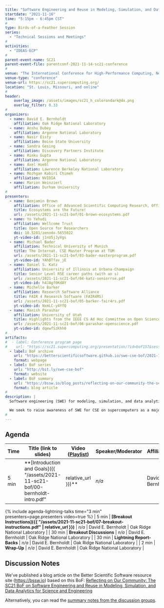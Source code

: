 ```yaml
---
title: "Software Engineering and Reuse in Modeling, Simulation, and Data Analytics for Science and Engineering"
startdate: "2021-11-16"
time: "5:15pm - 6:45pm CST"
#
type: Birds-of-a-Feather Session 
series: 
  - "Technical Sessions and Meetings"
#
activities:
  - "IDEAS-ECP"
#
parent-event-name: SC21
parent-event-file: parentconf-2021-11-14-sc21-conference
#
venue: "The International Conference for High-Performance Computing, Networking, Storage, and Analysis (SC21)"
venue-type: "conference"
venue-url: https://sc21.supercomputing.org/
location: "St. Louis, Missouri, and online"
#
header:
    overlay_image: /assets/images/sc21_h_colorondark@4x.png
    overlay_filter: 0.33
#
organizers:
  - name: David E. Bernholdt
    affiliation: Oak Ridge National Laboratory
  - name: Anshu Dubey
    affiliation: Argonne National Laboratory
  - name: Nasir Eisty
    affiliation: Boise State University
  - name: Sandra Gesing
    affiliation: Discovery Partners Institute
  - name: Rinku Gupta
    affiliation: Argonne National Laboratory
  - name: Axel Huebl
    affiliation: Lawrence Berkeley National Laboratory
  - name: Mozhgan Kabiri Chimeh
    affiliation: NVIDIA
  - name: Marion Weinzierl
    affiliation: Durham University
#
presenters:
  - name: Benjamin Brown
    affiliation: Office of Advanced Scientific Computing Research, Office of Science, U.S. Dept. of Energy
    title: Ecosystems are the Future!
    url: /assets/2021-11-sc21-bof/01-brown-ecosystems.pdf
  - name: Yo Yehudi
    affiliation: Wellcome Trust
    title: Open Source for Researchers
    doi: 10.5281/zenodo.5655022
    yt-video-id: j1nU5jJyVgs
  - name: Michael Bader
    affiliation: Technical University of Munich
    title: The Internat. CSE Master Program at TUM
    url: /assets/2021-11-sc21-bof/03-bader-masterprogram.pdf
    yt-video-id: YAhBTfav_jE
  - name: Daniel S. Katz
    affiliation: University of Illinois at Urbana-Champaign
    title: Senior Level RSE career paths (with an s)
    url: /assets/2021-11-sc21-bof/04-katz-seniorrse.pdf
    yt-video-id: h4JAgf0KdAY
  - name: Michelle Barker
    affiliation: Research Software Alliance
    title: FAIR 4 Research Software (FAIR4RS)
    url: /assets/2021-11-sc21-bof/05-barker-fair4rs.pdf
    yt-video-id: NxmLC-y4YfQ
  - name: Manish Parashar
    affiliation: University of Utah
    title: Highlights from the IEEE CS Ad Hoc Committee on Open Science & Reproducibility
    url: /assets/2021-11-sc21-bof/06-parashar-openscience.pdf
    yt-video-id: dqewfSzKhh0
#
artifacts:
#  - label: Conference program page
#    url: "https://sc21.supercomputing.org/presentation/?id=bof157&sess=sess399"
  - label: BoF archive
    url: "https://betterscientificsoftware.github.io/swe-cse-bof/2021-11-sc21-bof"
    format: webpage
  - label: BoF series
    url: "http://bit.ly/swe-cse-bof"
    format: website
  - label: BoF summary
    url: "https://bssw.io/blog_posts/reflecting-on-our-community-the-sc21-bof-on-software-engineering-and-reuse-in-modeling-simulation-and-data-analytics-for-science-and-engineering"
    format: blog article
#
description: |
  Software engineering (SWE) for modeling, simulation, and data analytics for computational science and engineering (CSE) is challenging, with ever-more sophisticated, higher fidelity simulation of ever-larger, more complex problems involving larger data volumes, more domains, and more researchers. Targeting both commodity and custom high-end computers multiplies these challenges. We invest significantly in creating these codes, but rarely talk about that experience; we just focus on the results.

  We seek to raise awareness of SWE for CSE on supercomputers as a major challenge, and develop an international “community of practice” to continue these important discussions outside of workshops and other “traditional” venues.
#
---
```

## Agenda

| Time | Title (link to slides) | Video ([Playlist](https://youtube.com/playlist?list=PLuWzStas9iWFwb6g8bhHflnehowiBOmjS)) | Speaker/Moderator | Affiliation
| -----|------------------------|---------------|----------|-----------|
| 5 min | **[Introduction and Goals]({{ "/assets/2021-11-sc21-bof/00-bernholdt-intro.pdf" | relative_url }})** | *n/a* | David E. Bernholdt | Oak Ridge National Laboratory
{% include agenda-lightning-talks time="3 min" presenters=page.presenters video=true %}
| 5 min | **[Breakout Instructions]({{ "/assets/2021-11-sc21-bof/07-breakout-instructions.pdf" | relative_url }})** | *n/a* | David E. Bernholdt | Oak Ridge National Laboratory |
| 30 min | **Breakout Discussions** | *n/a* | David E. Bernholdt | Oak Ridge National Laboratory |
| 30 min | **Lightning Report-Backs** | *n/a* | David E. Bernholdt | Oak Ridge National Laboratory |
| 2 min | **Wrap-Up** | *n/a* | David E. Bernholdt | Oak Ridge National Laboratory |

## Discussion Notes

We've published a blog article on the Better Scientific Software resource site (<https://bssw.io>) based on this BoF: [Reflecting on Our Community: The SC21 BoF on Software Engineering and Reuse in Modeling, Simulation, and Data Analytics for Science and Engineering](https://bssw.io/blog_posts/reflecting-on-our-community-the-sc21-bof-on-software-engineering-and-reuse-in-modeling-simulation-and-data-analytics-for-science-and-engineering)

Alternatively, you can read the [summary notes from the discussion groups](bof-notes).
